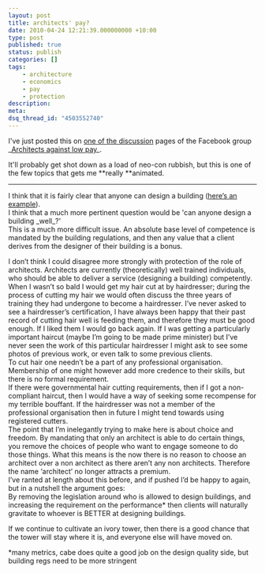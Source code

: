 ```yaml
---
layout: post
title: architects' pay?
date: 2010-04-24 12:21:39.000000000 +10:00
type: post
published: true
status: publish
categories: []
tags:
    - architecture
    - economics
    - pay
    - protection
description:
meta:
dsq_thread_id: "4503552740"
---
```


<p>I've just posted this on <a href="http://www.facebook.com/topic.php?topic=50&amp;post=234&amp;uid=110216182335329#!/topic.php?uid=110216182335329&amp;topic=50">one of the discussion</a> pages of the Facebook group _<a href="http://www.facebook.com/topic.php?topic=50&amp;post=234&amp;uid=110216182335329#!/group.php?gid=110216182335329">Architects against low pay</a>_.</p>
<p>It'll probably get shot down as a load of neo-con rubbish, but this is one of the few topics that gets me **really **animated.</p>
<hr />I think that it is fairly clear that anyone can design a building (<a href="http://tinyurl.com/37j3arr">here’s an example</a>).<br />
I think that a much more pertinent question would be 'can anyone design a building _well_?'<br />
This is a much more difficult issue. An absolute base level of competence is mandated by the building regulations, and then any value that a client derives from the designer of their building is a bonus.</p>
<p>I don’t think I could disagree more strongly with protection of the role of architects. Architects are currently (theoretically) well trained individuals, who should be able to deliver a service (designing a building) competently. When I wasn’t so bald I would get my hair cut at by hairdresser; during the process of cutting my hair we would often discuss the three years of training they had undergone to become a hairdresser. I’ve never asked to see a hairdresser’s certification, I have always been happy that their past record of cutting hair well is feeding them, and therefore they must be good enough. If I liked them I would go back again. If I was getting a particularly important haircut (maybe I’m going to be made prime minister) but I’ve never seen the work of this particular hairdresser I might ask to see some photos of previous work, or even talk to some previous clients.<br />
To cut hair one needn’t be a part of any professional organisation. Membership of one might however add more credence to their skills, but there is no formal requirement.<br />
If there were governmental hair cutting requirements, then if I got a non-compliant haircut, then I would have a way of seeking some recompense for my terrible bouffant. If the hairdresser was not a member of the professional organisation then in future I might tend towards using registered cutters.<br />
The point that I’m inelegantly trying to make here is about choice and freedom. By mandating that only an architect is able to do certain things, you remove the choices of people who want to engage someone to do those things. What this means is the now there is no reason to choose an architect over a non architect as there aren’t any non architects. Therefore the name ‘architect’ no longer attracts a premium.<br />
I’ve ranted at length about this before, and if pushed I’d be happy to again, but in a nutshell the argument goes:<br />
By removing the legislation around who is allowed to design buildings, and increasing the requirement on the performance* then clients will naturally gravitate to whoever is BETTER at designing buildings.</p>
<p>If we continue to cultivate an ivory tower, then there is a good chance that the tower will stay where it is, and everyone else will have moved on.</p>
<p>*many metrics, cabe does quite a good job on the design quality side, but building regs need to be more stringent</p>
